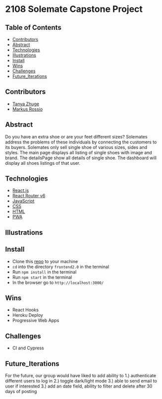 # 2108 Solemate Capstone Project 

## Table of Contents
- [Contributors](#Contributors)
- [Abstract](#Abstract)
- [Technologies](#Technologies)
- [Illustrations](#Illustrations)
- [Install](#Install)
- [Wins](#Wins)
- [Challenges](#Challenges)
- [Future_Iterations](#Future_Iterations)

## Contributors
- [Tanya Zhuge](https://github.com/tanyazhuge)
- [Markus Rossio](https://github.com/Markus-Xavier)

## Abstract
Do you have an extra shoe or are your feet different sizes? Solemates address the problems of these individuals by connecting the customers to its buyers. Solemates only sell single shoe of various sizes, sides and styles. The main page displays all listing of single shoes with image and brand. The detailsPage show all details of single shoe. The dashboard will display all shoes listings of that user. 


## Technologies

* [React.js](https://reactjs.org/)
* [React Router v6](https://reactrouter.com/docs/en/v6/getting-started/overview)
* [JavaScript](https://developer.mozilla.org/en-US/docs/Web/JavaScript)
* [CSS](https://developer.mozilla.org/en-US/docs/Web/CSS)
* [HTML](https://developer.mozilla.org/en-US/docs/Web/HTML)
* [PWA](https://developer.mozilla.org/en-US/docs/Web/Progressive_web_apps/Introduction)


## Illustrations

## Install
- Clone this [repo](https://github.com/Solemates-Turing2108/frontend2.0) to your machine
-  `cd` into the directory `frontend2.0` in the terminal
-  Run `npm install` in the terminal
-  Run `npm start` in the terminal
-  In the browser go to `http://localhost:3000/`

## Wins
- React Hooks 
- Heroku Deploy
- Progressive Web Apps

## Challenges
- CI and Cypress

## Future_Iterations
For the future, our group would have liked to add ability to 1.) authenticate different users to log in
           2.) toggle dark/light mode
           3.) able to send email to user if interested
           3.) add an date field, ability to filter and delete after 30 days of posting

